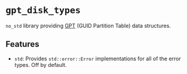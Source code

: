 # `gpt_disk_types`

`no_std` library providing [GPT] (GUID Partition Table) data structures.

[GPT]: https://en.wikipedia.org/wiki/GUID_Partition_Table

## Features

* `std`: Provides `std::error::Error` implementations for all of the
  error types. Off by default.
